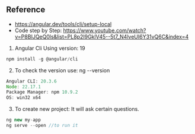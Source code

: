 ## Reference
 - https://angular.dev/tools/cli/setup-local
 - Code step by Step: https://www.youtube.com/watch?v=P8BIJQeQ0ls&list=PL8p2I9GklV45--5t7_N4lveUI6Y31vQ6C&index=4

1. Angular Cli
 Using version: 19
 ```js
 npm install -g @angular/cli
 ```
2. To check the version use: ng --version
```js
Angular CLI: 20.3.6
Node: 22.17.1
Package Manager: npm 10.9.2
OS: win32 x64
```

3. To create new project: It will ask certain questions.
```js
ng new my-app
ng serve --open //to run it
```